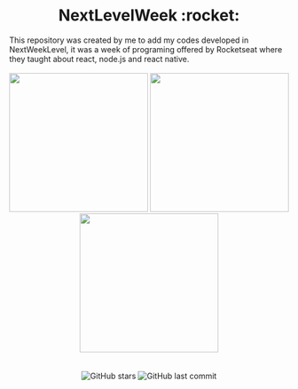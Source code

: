 <h1 align="center"> NextLevelWeek :rocket:</h1>
This repository was created by me to add my codes developed in NextWeekLevel, it was a week of programing offered by Rocketseat where they taught about react, node.js and react native.
<br>
<br>
<div align="center">
    <img src='https://user-images.githubusercontent.com/37722587/84606853-a75a1600-ae7f-11ea-942d-d595c23fc232.jpg' width='250px'>
    <img src='https://user-images.githubusercontent.com/37722587/84606928-336c3d80-ae80-11ea-9414-635a85ce246b.jpg' width='250px'>
    <img src='https://user-images.githubusercontent.com/37722587/84606940-539bfc80-ae80-11ea-953c-139e102c0e70.jpg' width='250px'>
</div>
<br>
<br>
<div align="center">
   <img alt="GitHub stars" src="https://img.shields.io/github/stars/arthur-andraade/NextLevelWeek?style=social">
   <img alt="GitHub last commit" src="https://img.shields.io/github/last-commit/arthur-andraade/NextLevelWeek">
</div>
